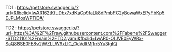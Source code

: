 TD1 :
https://petstore.swagger.io/?url=&fbclid=IwAR162tKfuDbx7xdKaCp9faLk8dPmbFC2yBowaWxEPyFbKp5EJPLMoaWPTiE#/

TD2 :
https://petstore.swagger.io/?url=https%3A%2F%2Fraw.githubusercontent.com%2FFabene%2FSwagger-STD21101%2Fmain%2FTD2.yaml&fbclid=IwAR0-OlJVE0EyWRx-SaQ88SE0FE8v2jWZLLW9xLIC_OcVdltMj1n5Yu3tgIQ
